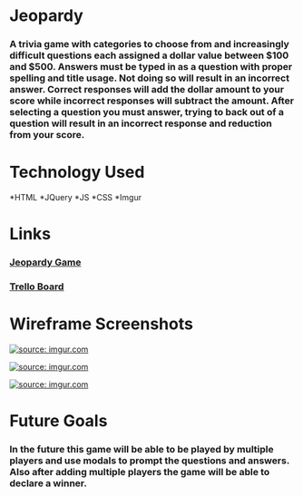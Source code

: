 # Jeopardy 

### A trivia game with categories to choose from and increasingly difficult questions each assigned a dollar value between $100 and $500. Answers must be typed in as a question with proper spelling and title usage. Not doing so will result in an incorrect answer. Correct responses will add the dollar amount to your score while incorrect responses will subtract the amount. After selecting a question you must answer, trying to back out of a question will result in an incorrect response and reduction from your score.

# Technology Used
*HTML 
*JQuery 
*JS 
*CSS
*Imgur

# Links

### [Jeopardy Game](https://michaelsjeopardygame.bitballoon.com)

### [Trello Board](https://trello.com/b/zelRck1y/wdi-11-project-1)


# Wireframe Screenshots

<a href="http://imgur.com/Z2IGSGp"><img src="http://i.imgur.com/Z2IGSGp.png" title="source: imgur.com" /></a>

<a href="http://imgur.com/kryUNOm"><img src="http://i.imgur.com/kryUNOm.png" title="source: imgur.com" /></a>

<a href="http://imgur.com/ObL6U7s"><img src="http://i.imgur.com/ObL6U7s.png" title="source: imgur.com" /></a>


# Future Goals

### In the future this game will be able to be played by multiple players and use modals to prompt the questions and answers. Also after adding multiple players the game will be able to declare a winner. 